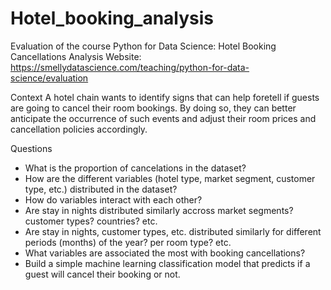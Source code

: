 # Hotel_booking_analysis
Evaluation of the course Python for Data Science: Hotel Booking Cancellations Analysis
Website: https://smellydatascience.com/teaching/python-for-data-science/evaluation

Context
A hotel chain wants to identify signs that can help foretell if guests are going to cancel their room bookings. By doing so, they can better anticipate the occurrence of such events and adjust their room prices and cancellation policies accordingly.

Questions
- What is the proportion of cancelations in the dataset?
- How are the different variables (hotel type, market segment, customer type, etc.) distributed in the dataset?
- How do variables interact with each other?
- Are stay in nights distributed similarly accross market segments? customer types? countries? etc.
- Are stay in nights, customer types, etc. distributed similarly for different periods (months) of the year? per room type? etc.
- What variables are associated the most with booking cancellations?
- Build a simple machine learning classification model that predicts if a guest will cancel their booking or not.
